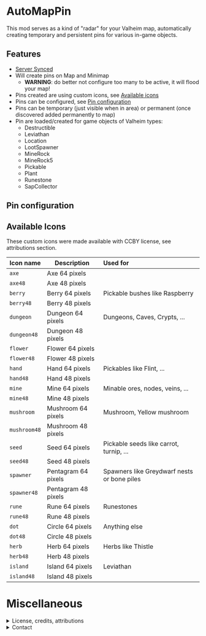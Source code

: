 # AutoMapPin

This mod serves as a kind of "radar" for your Valheim map, automatically creating temporary and persistent pins for
various in-game objects.

## Features

* [Server Synced](https://github.com/blaxxun-boop/ServerSync)
* Will create pins on Map and Minimap
  * **WARNING**: do better not configure too many to be active, it will flood your map!
* Pins created are using custom icons, see [Available icons](#available-icons)
* Pins can be configured, see [Pin configuration](#pin-configuration)
* Pins can be temporary (just visible when in area) or permanent (once discovered added permanently to map)
* Pin are loaded/created for game objects of Valheim types:
    * Destructible
    * Leviathan
    * Location
    * LootSpawner
    * MineRock
    * MineRock5
    * Pickable
    * Plant
    * Runestone
    * SapCollector

## Pin configuration

## Available Icons

These custom icons were made available with CCBY license, see attributions section.

| Icon name    | Description         | Used for                                    |
|--------------|---------------------|:--------------------------------------------|
| `axe`        | Axe 64 pixels       |                                             |
| `axe48`      | Axe 48 pixels       |                                             |
| `berry`      | Berry 64 pixels     | Pickable bushes like Raspberry              |
| `berry48`    | Berry 48 pixels     |                                             |
| `dungeon`    | Dungeon 64 pixels   | Dungeons, Caves, Crypts, ...                |
| `dungeon48`  | Dungeon 48 pixels   |                                             |
| `flower`     | Flower 64 pixels    |                                             |
| `flower48`   | Flower 48 pixels    |                                             |
| `hand`       | Hand 64 pixels      | Pickables like Flint, ...                   |
| `hand48`     | Hand 48 pixels      |                                             |
| `mine`       | Mine 64 pixels      | Minable ores, nodes, veins, ...             |
| `mine48`     | Mine 48 pixels      |                                             |
| `mushroom`   | Mushroom 64 pixels  | Mushroom, Yellow mushroom                   |
| `mushroom48` | Mushroom 48 pixels  |                                             |
| `seed`       | Seed 64 pixels      | Pickable seeds like carrot, turnip, ...     |
| `seed48`     | Seed 48 pixels      |                                             |
| `spawner`    | Pentagram 64 pixels | Spawners like Greydwarf nests or bone piles |
| `spawner48`  | Pentagram 48 pixels |                                             |
| `rune`       | Rune 64 pixels      | Runestones                                  |
| `rune48`     | Rune 48 pixels      |                                             |
| `dot`        | Circle 64 pixels    | Anything else                               |
| `dot48`      | Circle 48 pixels    |                                             |
| `herb`       | Herb 64 pixels      | Herbs like Thistle                          |
| `herb48`     | Herb 48 pixels      |                                             |
| `island`     | Island 64 pixels    | Leviathan                                   |
| `island48`   | Island 48 pixels    |                                             |

# Miscellaneous

<details>
  <summary>License, credits, attributions</summary>

* This mod is inspired from concepts of [Kempeth's AutoMapPins](https://github.com/Kempeth/AutoMapPins) provided via
  LGPLv3, but I did re-write most of the code from scratch to make the mod configurable, simplified a lot of the
  concepts.
* [Mod icon](https://www.flaticon.com/free-icons/radar)
* [Axe by Danil Polshin](https://thenounproject.com/browse/icons/term/axe/) (CCBY) - modified
* [cave by Kieu Thi Kim Cuong](https://thenounproject.com/browse/icons/term/cave/) (CCBY) - modified
* [Flower by Vectors Market](https://thenounproject.com/browse/icons/term/flower/) (CCBY) - modified
* [Mine by Edward Boatman](https://thenounproject.com/browse/icons/term/mine/) (CCBY) - modified
* [Mushroom by Anton Gajdosik](https://thenounproject.com/browse/icons/term/mushroom/) (CCBY) - modified
* [pick by Pham Duy Phuong Hung](https://thenounproject.com/browse/icons/term/pick/) (CCBY) - modified
* [raspberry by Laymik](https://thenounproject.com/browse/icons/term/raspberry/) (CCBY) - modified
* [seeds by Orin zuu](https://thenounproject.com/browse/icons/term/seeds/) (CCBY) - modified
* [rune by NoNsEnSe ThInGs](https://thenounproject.com/browse/icons/term/rune/) (CCBY) - modified
* [Monster by BomSymbols](https://thenounproject.com/browse/icons/term/monster/) (CCBY) - modified
* [dot by Oh Rian](https://thenounproject.com/browse/icons/term/dot/) (CCBY) - modified
* [Tree by Gregor Cresnar](https://thenounproject.com/browse/icons/term/tree/) (CCBY) - modified
* [herb by scarlett mckay](https://thenounproject.com/browse/icons/term/herb/) (CCBY) - modified
* [island by David Mühlenweg](https://thenounproject.com/browse/icons/term/island/) (CCBY) - modified
* [Fire by koto](https://thenounproject.com/browse/icons/term/fire/) (CCBY) - modified

</details>

<details>
  <summary>Contact</summary>

* https://github.com/FelixReuthlinger/AutoMapPins
* Discord: `fluuxxx` (you can find me around some of the Valheim modding discords, too)

</details>

